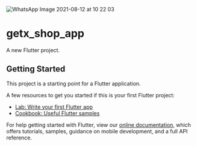 ![WhatsApp Image 2021-08-12 at 10 22 03](https://user-images.githubusercontent.com/27766375/129195888-425ad285-9be2-4b58-9f6d-e50e1ff49ce6.jpeg)
# getx_shop_app

A new Flutter project.

## Getting Started

This project is a starting point for a Flutter application.

A few resources to get you started if this is your first Flutter project:

- [Lab: Write your first Flutter app](https://flutter.dev/docs/get-started/codelab)
- [Cookbook: Useful Flutter samples](https://flutter.dev/docs/cookbook)

For help getting started with Flutter, view our
[online documentation](https://flutter.dev/docs), which offers tutorials,
samples, guidance on mobile development, and a full API reference.
